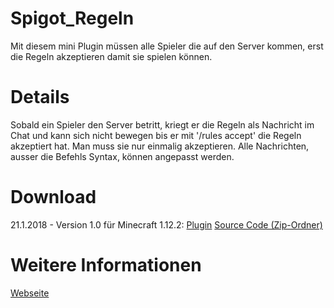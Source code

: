 # Spigot_Regeln
Mit diesem mini Plugin müssen alle Spieler die auf den Server kommen, erst die Regeln akzeptieren damit sie spielen können.

# Details
Sobald ein Spieler den Server betritt, kriegt er die Regeln als Nachricht im Chat und kann sich nicht bewegen bis er mit '/rules accept' die Regeln akzeptiert hat. Man muss sie nur einmalig akzeptieren. Alle Nachrichten, ausser die Befehls Syntax, können angepasst werden.

# Download
<p>21.1.2018 - Version 1.0 f&uuml;r Minecraft 1.12.2: <a href="http://www.mediafire.com/file/n499vzzx91tfw1a/Regeln-1.12.2.jar" target="_blank">Plugin</a> <a href="http://www.mediafire.com/file/pn631o2znvamkvs/1.12.2-Regeln.zip" target="_blank">Source Code (Zip-Ordner)</a></p>

# Weitere Informationen
<p><a href="https://haffel.jimdo.com/programmieren/regeln" target="_blank">Webseite</a></p>

